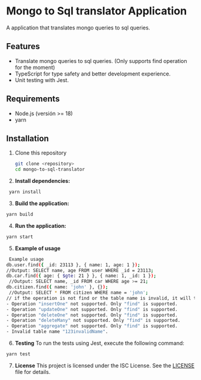 # Mongo to Sql translator Application

A application that translates mongo queries to sql queries.

## Features

- Translate mongo queries to sql queries. (Only supports find operation for the moment)
- TypeScript for type safety and better development experience.
- Unit testing with Jest.

## Requirements

- Node.js (versión >= 18)
- yarn

## Installation

1. Clone this repository
   ```bash
   git clone <repository>
   cd mongo-to-sql-translator
   ```

2. **Install dependencies:**
```bash
 yarn install
```
3.  **Build the application:**

```bash
yarn build
```

4.  **Run the application:**

```bash
yarn start
```
5. **Example of usage**
```bash
 Example usage
db.user.find({ _id: 23113 }, { name: 1, age: 1 });
//Output: SELECT name, age FROM user WHERE _id = 23113;
db.car.find({ age: { $gte: 21 } }, { name: 1, _id: 1 });
 //Output: SELECT name, _id FROM car WHERE age >= 21;
db.citizen.find({ name: 'john' }, {});
 //Output: SELECT * FROM citizen WHERE name = 'john';
// if the operation is not find or the table name is invalid, it will throw an error:
- Operation "insertOne" not supported. Only "find" is supported.
- Operation "updateOne" not supported. Only "find" is supported.
- Operation "deleteOne" not supported. Only "find" is supported.
- Operation "deleteMany" not supported. Only "find" is supported.
- Operation "aggregate" not supported. Only "find" is supported.
- Invalid table name "123invalidName".
```

6.  **Testing**
To run the tests using Jest, execute the following command:

```bash 
yarn test
```


7. **License**
   This project is licensed under the ISC License. See the [LICENSE](LICENSE) file for details.



